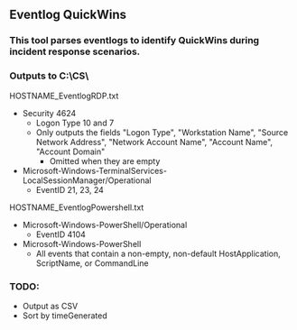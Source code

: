 ## Eventlog QuickWins
### This tool parses eventlogs to identify QuickWins during incident response scenarios.
### Outputs to C:\CS\

HOSTNAME_EventlogRDP.txt
  * Security 4624
    * Logon Type 10 and 7
    * Only outputs the fields "Logon Type", "Workstation Name", "Source Network Address", "Network Account Name", "Account Name", "Account Domain" 
      * Omitted when they are empty
  * Microsoft-Windows-TerminalServices-LocalSessionManager/Operational
    * EventID 21, 23, 24


HOSTNAME_EventlogPowershell.txt
  * Microsoft-Windows-PowerShell/Operational 
    * EventID 4104
  * Microsoft-Windows-PowerShell
    * All events that contain a non-empty, non-default HostApplication, ScriptName, or CommandLine

### TODO:

  * Output as CSV
  * Sort by timeGenerated